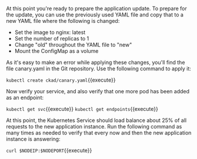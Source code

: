 At this point you're ready to prepare the application update. To prepare for the update, you can use the previously used YAML file and copy that to a new YAML file where the following is changed:

*	Set the image to nginx: latest
*	Set the number of replicas to 1
*	Change "old" throughout the YAML file to "new"
*	Mount the ConfigMap as a volume

As it's easy to make an error while applying these changes, you'll find the file canary.yaml in the Git repository. Use the following command to apply it:

`kubectl create ckad/canary.yaml`{{execute}}

Now verify your service, and also verify that one more pod has been added as an endpoint:

`kubectl get svc`{{execute}}
`kubectl get endpoints`{{execute}}

At this point, the Kubernetes Service should load balance about 25% of all requests to the new application instance. Run the following command as many times as needed to verify that every now and then the new application instance is answering:

`curl $NODEIP:$NODEPORT`{{execute}}
